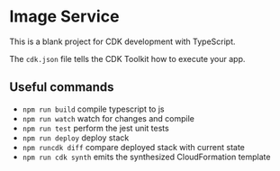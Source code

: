 # Image Service

This is a blank project for CDK development with TypeScript.

The `cdk.json` file tells the CDK Toolkit how to execute your app.

## Useful commands

* `npm run build`   compile typescript to js
* `npm run watch`   watch for changes and compile
* `npm run test`    perform the jest unit tests
* `npm run deploy`      deploy stack
* `npm runcdk diff`        compare deployed stack with current state
* `npm run cdk synth`       emits the synthesized CloudFormation template
